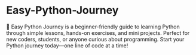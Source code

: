 # Easy-Python-Journey
🐍 Easy Python Journey is a beginner-friendly guide to learning Python through simple lessons, hands-on exercises, and mini projects. Perfect for new coders, students, or anyone curious about programming. Start your Python journey today—one line of code at a time!
